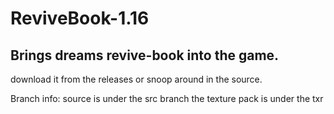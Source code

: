# ReviveBook-1.16
## Brings dreams revive-book into the game.

download it from the releases or snoop around in the source.

Branch info:
source is under the src branch
the texture pack is under the txr
